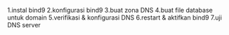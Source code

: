1.instal bind9
2.konfigurasi bind9
3.buat zona DNS
4.buat file database untuk domain
5.verifikasi & konfigurasi DNS
6.restart & aktifkan bind9
7.uji DNS server

